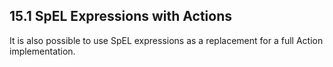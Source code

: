 ## 15.1 SpEL Expressions with Actions

It is also possible to use SpEL expressions as a replacement for a full Action implementation.